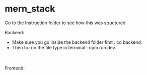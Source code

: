 ﻿# mern_stack
Go to the Instruction folder to see how this was structured

Backend:
<br>
- Make sure you go inside the backend folder first : cd backend.
- Then to run the file type in terminal : npm run dev.
<br>
<br>
Frontend:



